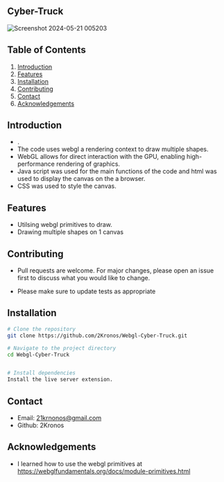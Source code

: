 ## Cyber-Truck

![Screenshot 2024-05-21 005203](https://github.com/2Kronos/webgl-Boiler-plate/assets/163877990/cde0d822-2d40-48cd-a7aa-fd70a380969f)


## Table of Contents

1. [Introduction](#introduction)
2. [Features](#features)
3. [Installation](#installation)
4. [Contributing](#contributing)
5. [Contact](#contact)
6. [Acknowledgements](#acknowledgements)

## Introduction


 - .
 - The code uses webgl a rendering context to draw multiple shapes.
 - WebGL allows for direct interaction with the GPU, enabling high-performance rendering of graphics.
 - Java script was used for the main functions of the code and html was used to display the canvas on the a browser.
 - CSS was used to style the canvas.
   

## Features

- Utilsing webgl primitives to draw.
- Drawing multiple shapes on 1 canvas



## Contributing 

- Pull requests are welcome. For major changes, please open an issue first
to discuss what you would like to change.

- Please make sure to update tests as appropriate

## Installation 

```bash
# Clone the repository
git clone https://github.com/2Kronos/Webgl-Cyber-Truck.git

# Navigate to the project directory
cd Webgl-Cyber-Truck


# Install dependencies
Install the live server extension.
```


## Contact

- Email: 21krnonos@gmail.com
- Github: 2Kronos

## Acknowledgements

- I learned how to use the webgl primitives at https://webglfundamentals.org/docs/module-primitives.html
